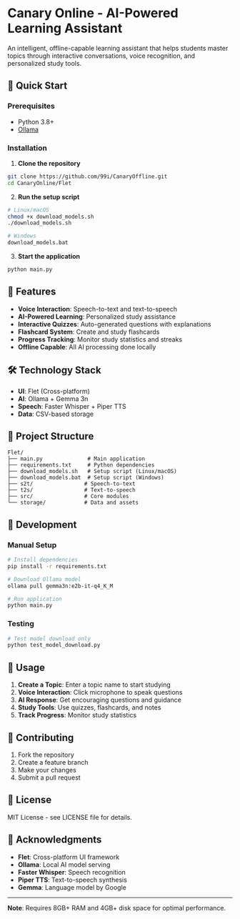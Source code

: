 # Canary Online - AI-Powered Learning Assistant

An intelligent, offline-capable learning assistant that helps students master topics through interactive conversations, voice recognition, and personalized study tools.

## 🚀 Quick Start

### Prerequisites

- Python 3.8+
- [Ollama](https://ollama.com/)

### Installation

1. **Clone the repository**

```bash
git clone https://github.com/99i/CanaryOffline.git
cd CanaryOnline/Flet
```

2. **Run the setup script**

```bash
# Linux/macOS
chmod +x download_models.sh
./download_models.sh

# Windows
download_models.bat
```

3. **Start the application**

```bash
python main.py
```

## 🎯 Features

- **Voice Interaction**: Speech-to-text and text-to-speech
- **AI-Powered Learning**: Personalized study assistance
- **Interactive Quizzes**: Auto-generated questions with explanations
- **Flashcard System**: Create and study flashcards
- **Progress Tracking**: Monitor study statistics and streaks
- **Offline Capable**: All AI processing done locally

## 🛠️ Technology Stack

- **UI**: Flet (Cross-platform)
- **AI**: Ollama + Gemma 3n
- **Speech**: Faster Whisper + Piper TTS
- **Data**: CSV-based storage

## 📁 Project Structure

```
Flet/
├── main.py              # Main application
├── requirements.txt     # Python dependencies
├── download_models.sh   # Setup script (Linux/macOS)
├── download_models.bat  # Setup script (Windows)
├── s2t/                # Speech-to-text
├── t2s/                # Text-to-speech
├── src/                # Core modules
└── storage/            # Data and assets
```

## 🔧 Development

### Manual Setup

```bash
# Install dependencies
pip install -r requirements.txt

# Download Ollama model
ollama pull gemma3n:e2b-it-q4_K_M

# Run application
python main.py
```

### Testing

```bash
# Test model download only
python test_model_download.py
```

## 📖 Usage

1. **Create a Topic**: Enter a topic name to start studying
2. **Voice Interaction**: Click microphone to speak questions
3. **AI Response**: Get encouraging questions and guidance
4. **Study Tools**: Use quizzes, flashcards, and notes
5. **Track Progress**: Monitor study statistics

## 🤝 Contributing

1. Fork the repository
2. Create a feature branch
3. Make your changes
4. Submit a pull request

## 📄 License

MIT License - see LICENSE file for details.

## 🙏 Acknowledgments

- **Flet**: Cross-platform UI framework
- **Ollama**: Local AI model serving
- **Faster Whisper**: Speech recognition
- **Piper TTS**: Text-to-speech synthesis
- **Gemma**: Language model by Google

---

**Note**: Requires 8GB+ RAM and 4GB+ disk space for optimal performance.
